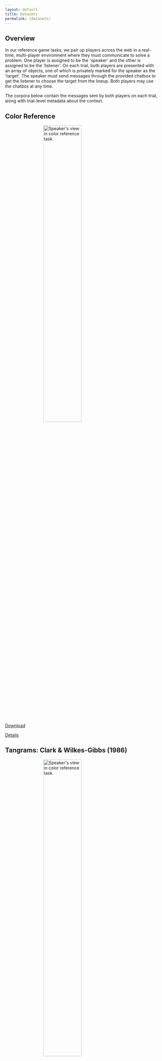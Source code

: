 ```yaml
---
layout: default
title: Datasets
permalink: /datasets/
---
```


## Overview

In our reference game tasks, we pair up players across the web in a real-time, multi-player environment where they must communicate to solve a problem. One player is assigned to be the 'speaker' and the other is assigned to be the 'listener'. On each trial, both players are presented with an array of objects, one of which is privately marked for the speaker as the 'target'. The speaker must send messages through the provided chatbox to get the listener to choose the target from the lineup. Both players may use the chatbox at any time.

The corpora below contain the messages sent by both players on each trial, along with trial-level metadata about the context. 

## Color Reference

<img alt="Speaker's view in color reference task." src="{{site.url}}{{site.baseurl}}/images/research/speakerView.png" width="50%" style="display: block; margin: auto;"/>

[Download](https://raw.githubusercontent.com/futurulus/coop-nets/master/behavioralAnalysis/humanOutput/filteredCorpus.csv)

[Details]({{site.url}}{{site.baseurl}}/datasets/colors.html)

## Tangrams: Clark & Wilkes-Gibbs (1986)

<img alt="Speaker's view in color reference task." src="{{site.url}}{{site.baseurl}}/images/research/tangrams.png" width="50%" style="display: block; margin: auto;"/>

Download: [unconstrained version](https://raw.githubusercontent.com/hawkrobe/reference_games/master/data/tangrams_unconstrained/tangramsUnconstrainedMessages.csv)

[Details]({{site.url}}{{site.baseurl}}/datasets/tangrams.html)

## Additional information

For further technical details about the framework used to conduct these experiments, see:

[Hawkins, R.X.D (2015). Conducting real-time multiplayer experiments on the web. *Behavior research methods. 47* (4), 966-976.](https://rxdhawkins.files.wordpress.com/2014/10/hawkins14_realtimewebexperiments.pdf)